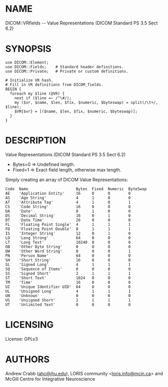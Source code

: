 # NAME

DICOM::VRfields -- Value Representations (DICOM Standard PS 3.5 Sect 6.2)

# SYNOPSIS

    use DICOM::Element;
    use DICOM::Fields;    # Standard header definitions.
    use DICOM::Private;   # Private or custom definitions.

    # Initialize VR hash.
    # Fill in VR definitions from DICOM_fields.
    BEGIN {
      foreach my $line (@VR) {
        next if ($line =~ /^\#/);
        my ($vr, $name, $len, $fix, $numeric, $byteswap) = split(/\t+/, $line);
        $VR{$vr} = [($name, $len, $fix, $numeric, $byteswap)];
      }
    }

# DESCRIPTION

Value Representations (DICOM Standard PS 3.5 Sect 6.2)
  - Bytes=0 => Undefined length.
  - Fixed=1 => Exact field length, otherwise max length.

Simply creating an array of DICOM Value Representations:

    Code  Name                     Bytes  Fixed  Numeric  ByteSwap
    AE    'Application Entity'     16     0      0        0
    AS    'Age String'             4      1      0        0
    AT    'Attribute Tag'          4      1      0        1
    CS    'Code String'            16     0      0        0
    DA    'Date'                   8      1      0        0
    DS    'Decimal String'         16     0      1        0
    DT    'Date Time'              26     0      0        0
    FL    'Floating Point Single'  4      1      1        1
    FD    'Floating Point Double'  8      1      1        1
    IS    'Integer String'         12     0      1        0
    LO    'Long Strong'            64     0      0        0
    LT    'Long Text'              10240  0      0        0
    OB    'Other Byte String'      0      0      0        0
    OW    'Other Word String'      0      0      0        1
    PN    'Person Name'            64     0      0        0
    SH    'Short String'           16     0      0        0
    SL    'Signed Long'            4      1      1        1
    SQ    'Sequence of Items'      0      0      0        0
    SS    'Signed Short'           2      1      1        1
    ST    'Short Text'             1024   0      0        0
    TM    'Time'                   16     0      0        0
    UI    'Unique Identifier UID'  64     0      0        0
    UL    'Unsigned Long'          4      1      1        1
    UN    'Unknown'                0      0      0        0
    US    'Unsigned Short'         2      1      1        1
    UT    'Unlimited Text'         0      0      0        0

# LICENSING

License: GPLv3

# AUTHORS

Andrew Crabb (ahc@jhu.edu),
LORIS community &lt;loris.info@mcin.ca> and McGill Centre for Integrative Neuroscience
